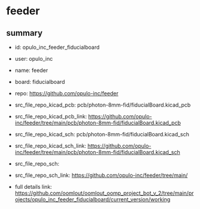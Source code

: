 # feeder
 
## summary 
* id: opulo_inc_feeder_fiducialboard
* user: opulo_inc
* name: feeder
* board: fiducialboard
* repo: https://github.com/opulo-inc/feeder
* src_file_repo_kicad_pcb: pcb/photon-8mm-fid/fiducialBoard.kicad_pcb
* src_file_repo_kicad_pcb_link: https://github.com/opulo-inc/feeder/tree/main/pcb/photon-8mm-fid/fiducialBoard.kicad_pcb
* src_file_repo_kicad_sch: pcb/photon-8mm-fid/fiducialBoard.kicad_sch
* src_file_repo_kicad_sch_link: https://github.com/opulo-inc/feeder/tree/main/pcb/photon-8mm-fid/fiducialBoard.kicad_sch

* src_file_repo_sch: 
* src_file_repo_sch_link: https://github.com/opulo-inc/feeder/tree/main/
* full details link: https://github.com/oomlout/oomlout_oomp_project_bot_v_2/tree/main/projects/opulo_inc_feeder_fiducialboard/current_version/working  







